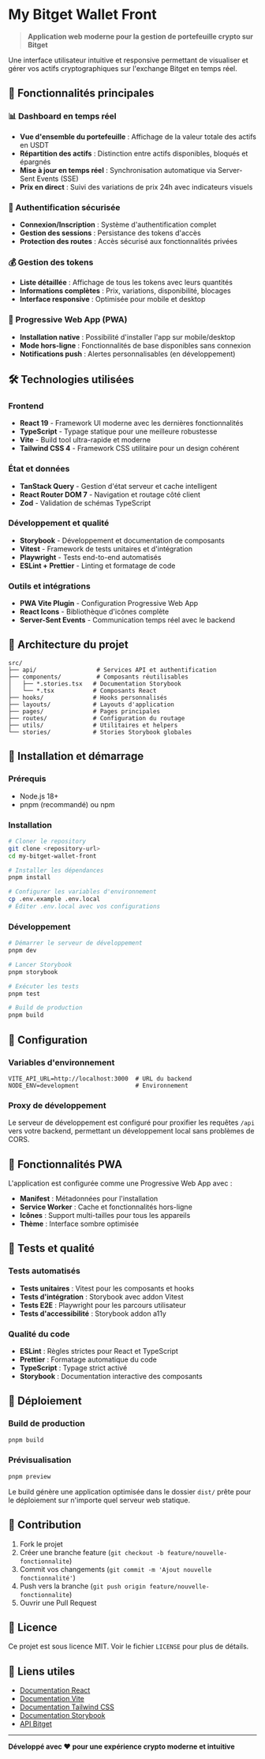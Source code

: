 # My Bitget Wallet Front

> **Application web moderne pour la gestion de portefeuille crypto sur Bitget**

Une interface utilisateur intuitive et responsive permettant de visualiser et gérer vos actifs cryptographiques sur l'exchange Bitget en temps réel.

## 🚀 Fonctionnalités principales

### 📊 Dashboard en temps réel
- **Vue d'ensemble du portefeuille** : Affichage de la valeur totale des actifs en USDT
- **Répartition des actifs** : Distinction entre actifs disponibles, bloqués et épargnés
- **Mise à jour en temps réel** : Synchronisation automatique via Server-Sent Events (SSE)
- **Prix en direct** : Suivi des variations de prix 24h avec indicateurs visuels

### 🔐 Authentification sécurisée
- **Connexion/Inscription** : Système d'authentification complet
- **Gestion des sessions** : Persistance des tokens d'accès
- **Protection des routes** : Accès sécurisé aux fonctionnalités privées

### 💰 Gestion des tokens
- **Liste détaillée** : Affichage de tous les tokens avec leurs quantités
- **Informations complètes** : Prix, variations, disponibilité, blocages
- **Interface responsive** : Optimisée pour mobile et desktop

### 📱 Progressive Web App (PWA)
- **Installation native** : Possibilité d'installer l'app sur mobile/desktop
- **Mode hors-ligne** : Fonctionnalités de base disponibles sans connexion
- **Notifications push** : Alertes personnalisables (en développement)

## 🛠️ Technologies utilisées

### Frontend
- **React 19** - Framework UI moderne avec les dernières fonctionnalités
- **TypeScript** - Typage statique pour une meilleure robustesse
- **Vite** - Build tool ultra-rapide et moderne
- **Tailwind CSS 4** - Framework CSS utilitaire pour un design cohérent

### État et données
- **TanStack Query** - Gestion d'état serveur et cache intelligent
- **React Router DOM 7** - Navigation et routage côté client
- **Zod** - Validation de schémas TypeScript

### Développement et qualité
- **Storybook** - Développement et documentation de composants
- **Vitest** - Framework de tests unitaires et d'intégration
- **Playwright** - Tests end-to-end automatisés
- **ESLint + Prettier** - Linting et formatage de code

### Outils et intégrations
- **PWA Vite Plugin** - Configuration Progressive Web App
- **React Icons** - Bibliothèque d'icônes complète
- **Server-Sent Events** - Communication temps réel avec le backend

## 📁 Architecture du projet

```
src/
├── api/                 # Services API et authentification
├── components/          # Composants réutilisables
│   ├── *.stories.tsx   # Documentation Storybook
│   └── *.tsx           # Composants React
├── hooks/              # Hooks personnalisés
├── layouts/            # Layouts d'application
├── pages/              # Pages principales
├── routes/             # Configuration du routage
├── utils/              # Utilitaires et helpers
└── stories/            # Stories Storybook globales
```

## 🚀 Installation et démarrage

### Prérequis
- Node.js 18+ 
- pnpm (recommandé) ou npm

### Installation
```bash
# Cloner le repository
git clone <repository-url>
cd my-bitget-wallet-front

# Installer les dépendances
pnpm install

# Configurer les variables d'environnement
cp .env.example .env.local
# Éditer .env.local avec vos configurations
```

### Développement
```bash
# Démarrer le serveur de développement
pnpm dev

# Lancer Storybook
pnpm storybook

# Exécuter les tests
pnpm test

# Build de production
pnpm build
```

## 🔧 Configuration

### Variables d'environnement
```env
VITE_API_URL=http://localhost:3000  # URL du backend
NODE_ENV=development                # Environnement
```

### Proxy de développement
Le serveur de développement est configuré pour proxifier les requêtes `/api` vers votre backend, permettant un développement local sans problèmes de CORS.

## 📱 Fonctionnalités PWA

L'application est configurée comme une Progressive Web App avec :
- **Manifest** : Métadonnées pour l'installation
- **Service Worker** : Cache et fonctionnalités hors-ligne
- **Icônes** : Support multi-tailles pour tous les appareils
- **Thème** : Interface sombre optimisée

## 🧪 Tests et qualité

### Tests automatisés
- **Tests unitaires** : Vitest pour les composants et hooks
- **Tests d'intégration** : Storybook avec addon Vitest
- **Tests E2E** : Playwright pour les parcours utilisateur
- **Tests d'accessibilité** : Storybook addon a11y

### Qualité du code
- **ESLint** : Règles strictes pour React et TypeScript
- **Prettier** : Formatage automatique du code
- **TypeScript** : Typage strict activé
- **Storybook** : Documentation interactive des composants

## 🚀 Déploiement

### Build de production
```bash
pnpm build
```

### Prévisualisation
```bash
pnpm preview
```

Le build génère une application optimisée dans le dossier `dist/` prête pour le déploiement sur n'importe quel serveur web statique.

## 🤝 Contribution

1. Fork le projet
2. Créer une branche feature (`git checkout -b feature/nouvelle-fonctionnalite`)
3. Commit vos changements (`git commit -m 'Ajout nouvelle fonctionnalité'`)
4. Push vers la branche (`git push origin feature/nouvelle-fonctionnalite`)
5. Ouvrir une Pull Request

## 📄 Licence

Ce projet est sous licence MIT. Voir le fichier `LICENSE` pour plus de détails.

## 🔗 Liens utiles

- [Documentation React](https://react.dev/)
- [Documentation Vite](https://vitejs.dev/)
- [Documentation Tailwind CSS](https://tailwindcss.com/)
- [Documentation Storybook](https://storybook.js.org/)
- [API Bitget](https://bitgetlimited.github.io/apidoc/en/spot/)

---

**Développé avec ❤️ pour une expérience crypto moderne et intuitive**